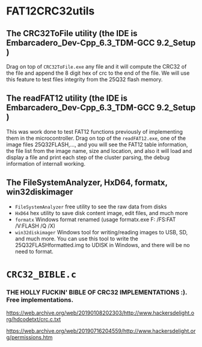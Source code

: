 # FAT12CRC32utils


## The CRC32ToFile utility (the IDE is Embarcadero_Dev-Cpp_6.3_TDM-GCC 9.2_Setup )

Drag on top of `CRC32ToFile.exe` any file and it will compute the CRC32 of the file
and append the 8 digit hex of crc to the end of the file.
We will use this feature to test files integrity from the 25Q32 flash memory.


## The readFAT12 utility (the IDE is Embarcadero_Dev-Cpp_6.3_TDM-GCC 9.2_Setup )

This was work done to test FAT12 functions previously of implementing them in the 
microcontroller. 
Drag on top of the `readFAT12.exe`, one of the image files 25Q32FLASH,..., and you
will see the FAT12 table information, the file list from the image name, size and 
location, and also it will load and display a file and print each step of the cluster
parsing, the debug information of internall working.

## The FileSystemAnalyzer, HxD64, formatx, win32diskimager

- `FileSystemAnalyzer` free utility to see the raw data from disks
- `HxD64` hex utility to save disk content image, edit files, and much more
- `formatx` Windows format renamed (usage formatx.exe F: /FS:FAT /V:FLASH /Q /X)
- `win32diskimager` Windows tool for writing/reading images to USB, SD, and much more.
                    You can use this tool to write the 25Q32FLASHformatted.img
                    to UDISK in Windows, and there will be no need to format. 

# `CRC32_BIBLE.c` 
### THE HOLLY FUCKIN' BIBLE OF CRC32 IMPLEMENTATIONS :). Free implementations.

https://web.archive.org/web/20190108202303/http://www.hackersdelight.org/hdcodetxt/crc.c.txt

https://web.archive.org/web/20190716204559/http://www.hackersdelight.org/permissions.htm
